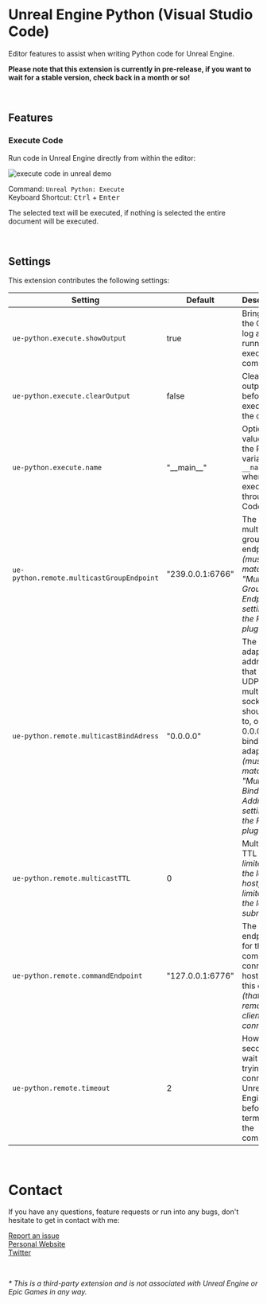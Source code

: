 # Unreal Engine Python (Visual Studio Code)

Editor features to assist when writing Python code for Unreal Engine.

**Please note that this extension is currently in pre-release, if you want to wait for a stable version, check back in a month or so!**

<br>

## Features

### Execute Code

Run code in Unreal Engine directly from within the editor:

![execute code in unreal demo](https://github.com/nils-soderman/vscode-unreal-python/blob/main/media/demo/demo-exec.gif?raw=true)

Command: `Unreal Python: Execute` <br>
Keyboard Shortcut: <kbd>Ctrl</kbd> + <kbd>Enter</kbd>

The selected text will be executed, if nothing is selected the entire document will be executed.

<br>

## Settings

This extension contributes the following settings:

| Setting  | Default | Description |
| --- | --- | --- |
| `ue-python.execute.showOutput` | true | Bring up the Output log after running the execute command. |
| `ue-python.execute.clearOutput` | false | Clear the output log before executing the code. |
| `ue-python.execute.name` | "\_\_main\_\_" | Optional value for the Python variable `__name__` whenever executing through VS Code |
| `ue-python.remote.multicastGroupEndpoint` | "239.0.0.1:6766" | The multicast group endpoint _(must match the \"Multicast Group Endpoint\" setting in the Python plugin)_ |
| `ue-python.remote.multicastBindAdress` | "0.0.0.0" | The adapter address that the UDP multicast socket should bind to, or 0.0.0.0 to bind to all adapters _(must match the \"Multicast Bind Address\" setting in the Python plugin)_ |
| `ue-python.remote.multicastTTL` | 0 | Multicast TTL _(0 is limited to the local host, 1 is limited to the local subnet)_ |
| `ue-python.remote.commandEndpoint` | "127.0.0.1:6776" | The endpoint for the TCP command connection hosted by this client _(that the remote client will connect to)_ |
| `ue-python.remote.timeout` | 2 | How many seconds to wait while trying to connect to Unreal Engine before terminating the command |

<br>

# Contact
If you have any questions, feature requests or run into any bugs, don't hesitate to get in contact with me:

[Report an issue](https://github.com/nils-soderman/vscode-unreal-python/issues "Report a bug on the GitHub repository")<br>
[Personal Website](https://nilssoderman.com)<br>
[Twitter](https://twitter.com/nilssoderman "@nilssoderman")

<br>

_* This is a third-party extension and is not associated with Unreal Engine or Epic Games in any way._
